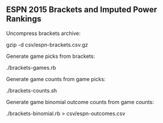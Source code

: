## ESPN 2015 Brackets and Imputed Power Rankings

Uncompress brackets archive:

gzip -d csv/espn-brackets.csv.gz

Generate game picks from brackets:

./brackets-games.rb

Generate game counts from game picks:

./brackets-counts.sh

Generate game binomial outcome counts from game counts:

./brackets-binomial.rb > csv/espn-outcomes.csv
